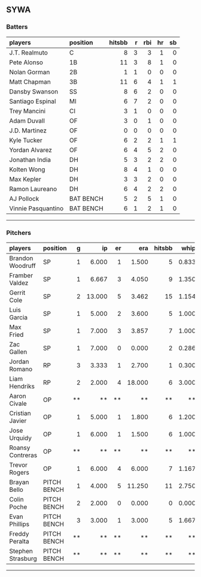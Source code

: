 ## SYWA

### Batters

 
|players            |position  | hitsbb|  r| rbi| hr| sb| 
|:------------------|:---------|------:|--:|---:|--:|--:| 
|J.T. Realmuto      |C         |      8|  3|   3|  1|  0| 
|Pete Alonso        |1B        |     11|  3|   8|  1|  0| 
|Nolan Gorman       |2B        |      1|  1|   0|  0|  0| 
|Matt Chapman       |3B        |     11|  6|   4|  1|  1| 
|Dansby Swanson     |SS        |      8|  6|   2|  0|  0| 
|Santiago Espinal   |MI        |      6|  7|   2|  0|  0| 
|Trey Mancini       |CI        |      3|  1|   0|  0|  0| 
|Adam Duvall        |OF        |      3|  0|   1|  0|  0| 
|J.D. Martinez      |OF        |      0|  0|   0|  0|  0| 
|Kyle Tucker        |OF        |      6|  2|   2|  1|  1| 
|Yordan Alvarez     |OF        |      6|  4|   5|  2|  0| 
|Jonathan India     |DH        |      5|  3|   2|  2|  0| 
|Kolten Wong        |DH        |      8|  4|   1|  0|  0| 
|Max Kepler         |DH        |      3|  3|   2|  0|  0| 
|Ramon Laureano     |DH        |      6|  4|   2|  2|  0| 
|AJ Pollock         |BAT BENCH |      5|  2|   5|  1|  0| 
|Vinnie Pasquantino |BAT BENCH |      6|  1|   2|  1|  0| 


* * *

### Pitchers

 
|players           |position    |  g|     ip| er|    era| hitsbb|  whip| so|  w| sv| 
|:-----------------|:-----------|--:|------:|--:|------:|------:|-----:|--:|--:|--:| 
|Brandon Woodruff  |SP          |  1|  6.000|  1|  1.500|      5| 0.833|  8|  1|  0| 
|Framber Valdez    |SP          |  1|  6.667|  3|  4.050|      9| 1.350|  8|  1|  0| 
|Gerrit Cole       |SP          |  2| 13.000|  5|  3.462|     15| 1.154| 18|  1|  0| 
|Luis Garcia       |SP          |  1|  5.000|  2|  3.600|      5| 1.000|  6|  1|  0| 
|Max Fried         |SP          |  1|  7.000|  3|  3.857|      7| 1.000|  4|  1|  0| 
|Zac Gallen        |SP          |  1|  7.000|  0|  0.000|      2| 0.286|  7|  1|  0| 
|Jordan Romano     |RP          |  3|  3.333|  1|  2.700|      1| 0.300|  4|  1|  2| 
|Liam Hendriks     |RP          |  2|  2.000|  4| 18.000|      6| 3.000|  3|  0|  0| 
|Aaron Civale      |OP          | **|     **| **|     **|     **|    **| **| **| **| 
|Cristian Javier   |OP          |  1|  5.000|  1|  1.800|      6| 1.200|  3|  0|  0| 
|Jose Urquidy      |OP          |  1|  6.000|  1|  1.500|      6| 1.000|  3|  1|  0| 
|Roansy Contreras  |OP          | **|     **| **|     **|     **|    **| **| **| **| 
|Trevor Rogers     |OP          |  1|  6.000|  4|  6.000|      7| 1.167|  4|  0|  0| 
|Brayan Bello      |PITCH BENCH |  1|  4.000|  5| 11.250|     11| 2.750|  2|  0|  0| 
|Colin Poche       |PITCH BENCH |  2|  2.000|  0|  0.000|      0| 0.000|  1|  0|  0| 
|Evan Phillips     |PITCH BENCH |  3|  3.000|  1|  3.000|      5| 1.667|  4|  2|  0| 
|Freddy Peralta    |PITCH BENCH | **|     **| **|     **|     **|    **| **| **| **| 
|Stephen Strasburg |PITCH BENCH | **|     **| **|     **|     **|    **| **| **| **| 


* * *


